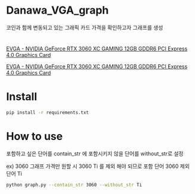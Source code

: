 # Danawa_VGA_graph

코인과 함께 변동되고 있는 그래픽 카드 가격을 확인하고자 그래프를 생성

# 

[EVGA - NVIDIA GeForce RTX 3060 XC GAMING 12GB GDDR6 PCI Express 4.0 Graphics Card](https://www.bestbuy.com/site/searchpage.jsp?id=pcat17071&st=rtx+3060)

[EVGA - NVIDIA GeForce RTX 3060 XC GAMING 12GB GDDR6 PCI Express 4.0 Graphics Card](/graph/2021-06-12_RTX_3060_12GB.png)

# Install

```bash
pip install -r requirements.txt
```

# How to use

포함하고 싶은 단어를 contain_str 에 포함시키지 않을 단어를 without_str로 설정  

ex) 3060 그래프 가격만 원할 시 3060 Ti 를 제외 해야 되므로 포함 단어 3060 제외 단어 Ti
```bash
python graph.py --contain_str 3060 --without_str Ti
```